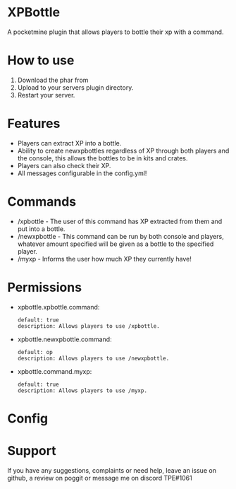 # XPBottle
A pocketmine plugin that allows players to bottle their xp with a command.

# How to use
1. Download the phar from 
2. Upload to your servers plugin directory.
3. Restart your server.

# Features
- Players can extract XP into a bottle.
- Ability to create newxpbottles regardless of XP through both players and the console, this allows the bottles to be in kits and crates.
- Players can also check their XP.
- All messages configurable in the config.yml!

# Commands
- /xpbottle <amount> - The user of this command has XP extracted from them and put into a bottle.
- /newxpbottle <amount> <player> - This command can be run by both console and players, whatever amount specified will be given as a bottle to the
  specified player.
- /myxp - Informs the user how much XP they currently have!

# Permissions
- xpbottle.xpbottle.command:

      default: true
      description: Allows players to use /xpbottle.

- xpbottle.newxpbottle.command:

      default: op
      description: Allows players to use /newxpbottle.
      
- xpbottle.command.myxp:

      default: true
      description: Allows players to use /myxp.
# Config

# Support
If you have any suggestions, complaints or need help, leave an issue on github, a review on poggit or message me on discord TPE#1061
 
    
    
